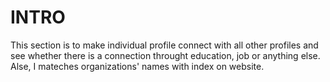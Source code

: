 # INTRO
This section is to make individual profile connect with all other profiles and see whether there is a connection throught education, job or anything else. Alse, I mateches organizations' names with index on website.
